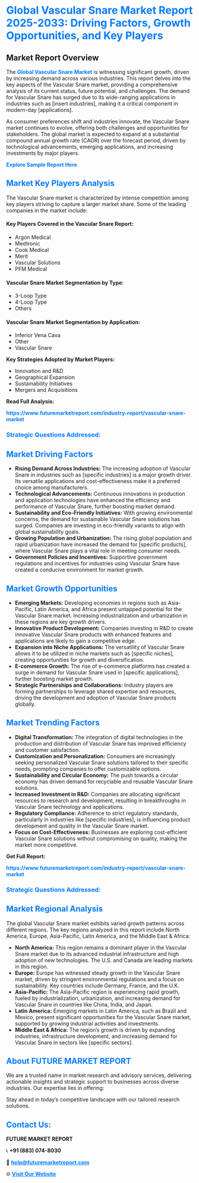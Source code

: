 <h1 style="color: #007BFF;">Global Vascular Snare Market Report 2025-2033: Driving Factors, Growth Opportunities, and Key Players</h1>

<section id="overview">
<h2>Market Report Overview</h2>
<p>The <a href="https://www.futuremarketreport.com/industry-report/vascular-snare-market" style="color: #007BFF; text-decoration: none;"><strong>Global Vascular Snare Market</strong></a> is witnessing significant growth, driven by increasing demand across various industries. This report delves into the key aspects of the Vascular Snare market, providing a comprehensive analysis of its current status, future potential, and challenges. The demand for Vascular Snare has surged due to its wide-ranging applications in industries such as [insert industries], making it a critical component in modern-day [applications].</p>
<p>As consumer preferences shift and industries innovate, the Vascular Snare market continues to evolve, offering both challenges and opportunities for stakeholders. The global market is expected to expand at a substantial compound annual growth rate (CAGR) over the forecast period, driven by technological advancements, emerging applications, and increasing investments by major players.</p>
</section>

<section id="overview">
<p><a href="https://www.futuremarketreport.com/request-sample/reportId=121964" style="color: #007BFF; text-decoration: none;"><strong>Explore Sample Report Here</strong></a></p>
</section>

<section id="key-players">
<h2 style="color: #007BFF;">Market Key Players Analysis</h2>
<p>The Vascular Snare market is characterized by intense competition among key players striving to capture a larger market share. Some of the leading companies in the market include:</p>
<h4>Key Players Covered in the Vascular Snare Report:</h4>
<ul><li>Argon Medical</li><li>Medtronic</li><li>Cook Medical</li><li>Merit</li><li>Vascular Solutions</li><li>PFM Medical</li></ul>
<h4>Vascular Snare Market Segmentation by Type:</h4>
<ul><li>3-Loop Type</li><li>4-Loop Type</li><li>Others</li></ul>

<h4>Vascular Snare Market Segmentation by Application:</h4>
<ul><li>Inferior Vena Cava</li><li>Other</li><li>Vascular Snare</li></ul>
<p><strong>Key Strategies Adopted by Market Players:</strong></p>
<ul>
<li>Innovation and R&D</li>
<li>Geographical Expansion</li>
<li>Sustainability Initiatives</li>
<li>Mergers and Acquisitions</li>
</ul>
</section>

<section>
<p><strong>Read Full Analysis: </strong></p><a href="https://www.futuremarketreport.com/industry-report/vascular-snare-market" style="color: #007BFF; text-decoration: none;"><strong>https://www.futuremarketreport.com/industry-report/vascular-snare-market</strong></a>
<h3 style="color: #007BFF;">Strategic Questions Addressed:</h3>
</section>

<section id="driving-factors">
<h2 style="color: #007BFF;">Market Driving Factors</h2>
<ul>
<li><strong>Rising Demand Across Industries:</strong> The increasing adoption of Vascular Snare in industries such as [specific industries] is a major growth driver. Its versatile applications and cost-effectiveness make it a preferred choice among manufacturers.</li>
<li><strong>Technological Advancements:</strong> Continuous innovations in production and application technologies have enhanced the efficiency and performance of Vascular Snare, further boosting market demand.</li>
<li><strong>Sustainability and Eco-Friendly Initiatives:</strong> With growing environmental concerns, the demand for sustainable Vascular Snare solutions has surged. Companies are investing in eco-friendly variants to align with global sustainability goals.</li>
<li><strong>Growing Population and Urbanization:</strong> The rising global population and rapid urbanization have increased the demand for [specific products], where Vascular Snare plays a vital role in meeting consumer needs.</li>
<li><strong>Government Policies and Incentives:</strong> Supportive government regulations and incentives for industries using Vascular Snare have created a conducive environment for market growth.</li>
</ul>
</section>

<section id="growth-opportunities">
<h2 style="color: #007BFF;">Market Growth Opportunities</h2>
<ul>
<li><strong>Emerging Markets:</strong> Developing economies in regions such as Asia-Pacific, Latin America, and Africa present untapped potential for the Vascular Snare market. Increasing industrialization and urbanization in these regions are key growth drivers.</li>
<li><strong>Innovative Product Development:</strong> Companies investing in R&D to create innovative Vascular Snare products with enhanced features and applications are likely to gain a competitive edge.</li>
<li><strong>Expansion into Niche Applications:</strong> The versatility of Vascular Snare allows it to be utilized in niche markets such as [specific niches], creating opportunities for growth and diversification.</li>
<li><strong>E-commerce Growth:</strong> The rise of e-commerce platforms has created a surge in demand for Vascular Snare used in [specific applications], further boosting market growth.</li>
<li><strong>Strategic Partnerships and Collaborations:</strong> Industry players are forming partnerships to leverage shared expertise and resources, driving the development and adoption of Vascular Snare products globally.</li>
</ul>
</section>

<section id="trending-factors">
<h2 style="color: #007BFF;">Market Trending Factors</h2>
<ul>
<li><strong>Digital Transformation:</strong> The integration of digital technologies in the production and distribution of Vascular Snare has improved efficiency and customer satisfaction.</li>
<li><strong>Customization and Personalization:</strong> Consumers are increasingly seeking personalized Vascular Snare solutions tailored to their specific needs, prompting companies to offer customizable options.</li>
<li><strong>Sustainability and Circular Economy:</strong> The push towards a circular economy has driven demand for recyclable and reusable Vascular Snare solutions.</li>
<li><strong>Increased Investment in R&D:</strong> Companies are allocating significant resources to research and development, resulting in breakthroughs in Vascular Snare technology and applications.</li>
<li><strong>Regulatory Compliance:</strong> Adherence to strict regulatory standards, particularly in industries like [specific industries], is influencing product development and quality in the Vascular Snare market.</li>
<li><strong>Focus on Cost-Effectiveness:</strong> Businesses are exploring cost-efficient Vascular Snare solutions without compromising on quality, making the market more competitive.</li>
</ul>
</section>

<section>
<p><strong>Get Full Report: </strong></p><a href="https://www.futuremarketreport.com/industry-report/vascular-snare-market" style="color: #007BFF; text-decoration: none;"><strong>https://www.futuremarketreport.com/industry-report/vascular-snare-market</strong></a>
<h3 style="color: #007BFF;">Strategic Questions Addressed:</h3>
</section>


<section id="regional-analysis">
<h2 style="color: #007BFF;">Market Regional Analysis</h2>
<p>The global Vascular Snare market exhibits varied growth patterns across different regions. The key regions analyzed in this report include North America, Europe, Asia-Pacific, Latin America, and the Middle East & Africa:</p>
<ul>
<li><strong>North America:</strong> This region remains a dominant player in the Vascular Snare market due to its advanced industrial infrastructure and high adoption of new technologies. The U.S. and Canada are leading markets in this region.</li>
<li><strong>Europe:</strong> Europe has witnessed steady growth in the Vascular Snare market, driven by stringent environmental regulations and a focus on sustainability. Key countries include Germany, France, and the U.K.</li>
<li><strong>Asia-Pacific:</strong> The Asia-Pacific region is experiencing rapid growth, fueled by industrialization, urbanization, and increasing demand for Vascular Snare in countries like China, India, and Japan.</li>
<li><strong>Latin America:</strong> Emerging markets in Latin America, such as Brazil and Mexico, present significant opportunities for the Vascular Snare market, supported by growing industrial activities and investments.</li>
<li><strong>Middle East & Africa:</strong> The region’s growth is driven by expanding industries, infrastructure development, and increasing demand for Vascular Snare in sectors like [specific sectors].</li>
</ul>
</section>

<footer>
<h2 style="color: #007BFF;">About FUTURE MARKET REPORT</h2>
<p>We are a trusted name in market research and advisory services, delivering actionable insights and strategic support to businesses across diverse industries. Our expertise lies in offering:</p>

<p>Stay ahead in today’s competitive landscape with our tailored research solutions.</p>

<h2 style="color: #007BFF;">Contact Us:</h2>
<p><strong>FUTURE MARKET REPORT</strong></p>
<p>📞 <strong>+91 (883) 074-8030</strong></p>
<p>📧 <strong><a href="mailto:help@futuremarketreport.com" style="color: #007BFF;">help@futuremarketreport.com</a></strong></p>
<p>🌐 <strong><a href="https://www.futuremarketreport.com/" style="color: #007BFF;">Visit Our Website</a></strong></p>
</footer>